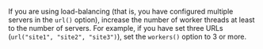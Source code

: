 ---
---
<!-- DISCLAIMER: This file is based on the syslog-ng Open Source Edition documentation https://github.com/balabit/syslog-ng-ose-guides/commit/2f4a52ee61d1ea9ad27cb4f3168b95408fddfdf2 and is used under the terms of The syslog-ng Open Source Edition Documentation License. The file has been modified by Axoflow. -->
If you are using load-balancing (that is, you have configured multiple servers in the `url()` option), increase the number of worker threads at least to the number of servers. For example, if you have set three URLs (`url("site1", "site2", "site3")`), set the `workers()` option to 3 or more.
